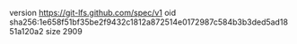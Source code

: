 version https://git-lfs.github.com/spec/v1
oid sha256:1e658f51bf35be2f9432c1812a872514e0172987c584b3b3ded5ad1851a120a2
size 2909
